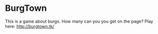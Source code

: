 # BurgTown
This is a game about burgs. How many can you you get on the page?
Play here: http://burgtown.tk/
